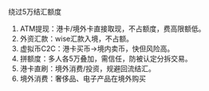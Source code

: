 绕过5万结汇额度
1.	ATM提现：港卡/境外卡直接取现，不占额度，费高限额低。
2.	外资汇款：wise汇款入境，不占额。
3.	虚拟币C2C：港卡买币→境内卖币，快但风险高。
4.	拼额度：多人各5万叠加，需信任，防被认定分拆交易。
5.	港卡直刷：境外消费/投资，规避回流结汇。
6.	境外消费：奢侈品、电子产品在境外购买
